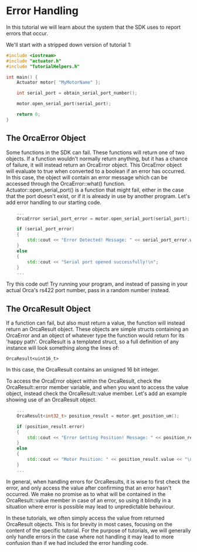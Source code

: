 # Error Handling

In this tutorial we will learn about the system that the SDK uses to report errors that occur.

We'll start with a stripped down version of tutorial 1:

```./main.cpp
#include <iostream>
#include "actuator.h"
#include "TutorialHelpers.h"

int main() {
	Actuator motor{ "MyMotorName" };

	int serial_port = obtain_serial_port_number();

	motor.open_serial_port(serial_port);

	return 0;
}
```

## The OrcaError Object

Some functions in the SDK can fail. These functions will return one of two objects. If a function wouldn't normally return anything, but it has a chance of failure, it will instead return an OrcaError object. This OrcaError object will evaluate to true when converted to a boolean if an error has occurred. In this case, the object will contain an error message which can be accessed through the OrcaError::what() function. Actuator::open_serial_port() is a function that might fail, either in the case that the port doesn't exist, or if it is already in use by another program. Let's add error handling to our starting code.

```./main.cpp
    ...
	OrcaError serial_port_error = motor.open_serial_port(serial_port);

    if (serial_port_error)
    {
        std::cout << "Error Detected! Message: " << serial_port_error.what() << "\n";
    }
    else
    {
        std::cout << "Serial port opened successfully!\n";
    }
    ...
```

Try this code out! Try running your program, and instead of passing in your actual Orca's rs422 port number, pass in a random number instead.

## The OrcaResult Object

If a function can fail, but also must return a value, the function will instead return an OrcaResult object. These objects are simple structs containing an OrcaError and an object of whatever type the function would return for its 'happy path'. OrcaResult is a templated struct, so a full definition of any instance will look something along the lines of:

```
OrcaResult<uint16_t>
```

In this case, the OrcaResult contains an unsigned 16 bit integer.

To access the OrcaError object within the OrcaResult, check the OrcaResult::error member variable, and when you want to access the value object, instead check the OrcaResult::value member. Let's add an example showing use of an OrcaResult object.

```./main.cpp
    ...
	OrcaResult<int32_t> position_result = motor.get_position_um();

	if (position_result.error)
	{
		std::cout << "Error Getting Position! Message: " << position_result.error.what() << "\n";
	}
	else
	{
		std::cout << "Motor Position: " << position_result.value << "\n";
	}
    ...
```

In general, when handling errors for OrcaResults, it is wise to first check the error, and only access the value after confirming that an error hasn't occurred. We make no promise as to what will be contained in the OrcaResult::value member in case of an error, so using it blindly in a situation where error is possible may lead to unpredictable behaviour. 

In these tutorials, we often simply access the value from returned OrcaResult objects. This is for brevity in most cases, focusing on the content of the specific tutorial. For the purpose of tutorials, we will generally only handle errors in the case where not handling it may lead to more confusion than if we had included the error handling code.